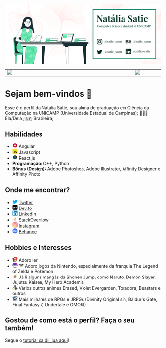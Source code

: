 ![capa github](https://github.com/NatSatie/natSatie/blob/master/images/Capa_github.png)  

<center>
  <table>
    <tr>
        <td><img width="400px" align="left" src="https://github-readme-stats.vercel.app/api/top-langs/?username=natSatie&hide=html&layout=compact&theme=vue" /></td>
        <td><img width="495px" align="left" src="https://github-readme-stats.vercel.app/api?username=natSatie&theme=vue"/></td>
    </tr>   
  </table>
</center>
<h1> Sejam bem-vindos 👋</h1>
Esse é o perfil da Natália Satie, sou aluna de graduação em Ciência da Computação na UNICAMP (Universidade Estadual de Campinas); 👩🏻‍💻 Ela/Dela ;🇧🇷 Brasileira; 

<h2> Habilidades </h2>

<ul>
  <li> <img src="images\skills\angular.png" width="16"></img> Angular </li>
  <li> <img src="images\skills\javascript.png" width="16"></img> Javascript </li>
  <li> <img src="images\skills\react.png" width="16"></img> React.js </li>
  <li> <b>Programação: </b> C++, Python </li>
  <li> <b>Bônus (Design): </b> Adobe Photoshop, Adobe Illustrator, Affinity Designer e Affinity Photo </li>
</ul>

<h2> Onde me encontrar? </h2>
<ul>
  <li> <img src="images\socialMedia\twitter.png" width="16"></img> <a href="https://twitter.com/satie_sann"> Twitter </a> </li>
  <li> <img src="images\socialMedia\devto.png" width="16"></img> <a href="https://dev.to/satie_sann"> Dev.to </a></li>
  <li> <img src="images\socialMedia\linkedin.png" width="16"></img> <a href="https://www.linkedin.com/in/natalia-satie/"> LinkedIn </a></li>
  <li> <img src="images\socialMedia\stackoverflow.png"  width="16"></img> <a href="https://stackexchange.com/users/13125964/nat%c3%a1lia-satie"> StackOverflow </a></li>
  <li> <img src="images\socialMedia\instagram.png"  width="16"></img> <a href="https://www.instagram.com/satie_sann/"> Instagram </a> </li>
  <li> <img src="images\socialMedia\behance.png" width="16"></img> <a href="https://www.behance.net/satie_sann/"> Behance </a> </li>
</ul>

<h2> Hobbies e Interesses </h2>

<ul>
  <li> <img src="images\hobbies\book.png" width="16"></img> Adoro ler </li>
  <li> <img src="images\hobbies\pokemonFan.png" width="16"></img> <img src="images\hobbies\zeldaFan.png" width="16"></img> Adoro jogos da Nintendo, especialmente da franquia The Legend of Zelda e Pokémon </li>
  <li> <img src="images\hobbies\narutoFan.jpg" width="16"></img> Já li alguns mangás da Shonen Jump, como Naruto, Demon Slayer, Jujutsu Kaisen, My Hero Academia </li>
  <li> <img src="images\hobbies\anime.png" width="16"></img> Vários outros animes Erased, Violet Evergarden, Toradora, Beastars e outros </li>
  <li> <img src="images\hobbies\rpgGamer.png" width="16"></img> Mais milhares de RPGs e JRPGs (Divinity Original sin, Baldur's Gate, Final Fantasy 7, Undertale e OMORI) </li>
</ul>

<h2> Gostou de como está o perfil? Faça o seu também! </h2>
Segue o <a href="https://dev.to/dii_lua/github-profile-como-fazer-54o0"> tutorial da dii_lua aqui</a>!



